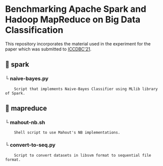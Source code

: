 # Benchmarking Apache Spark and Hadoop MapReduce on Big Data Classification

This repository incorporates the material used in the experiment for the paper which was submitted to [ICCDBC'21](http://www.iccbdc.org/).

## :file_folder: spark
  ### └ naive-bayes.py
        Script that implements Naive-Bayes Classifier using MLlib library of Spark.
        
## :file_folder: mapreduce
  ### └ mahout-nb.sh
        Shell script to use Mahout's NB implementations.
        
  ### └ convert-to-seq.py
        Script to convert datasets in libsvm format to sequential file format.
